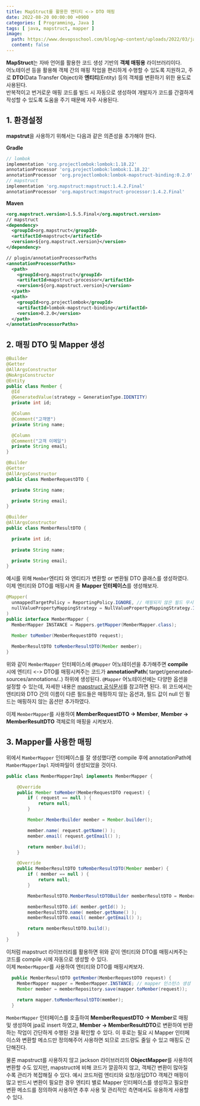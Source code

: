 ```yaml
---
title: MapStruct를 활용한 엔티티 <-> DTO 매핑
date: 2022-08-20 00:00:00 +0900
categories: [ Programming, Java ]
tags: [ java, mapstruct, mapper ]
image:
  path: https://www.devopsschool.com/blog/wp-content/uploads/2022/03/java_logo_icon_168609.png
  content: false
---
```


**MapStruct**는 자바 언어를 활용한 코드 생성 기반의 **객체 매핑용** 라이브러리이다.  
어노테이션 등을 활용해 객체 간의 매핑 작업을 편리하게 수행할 수 있도록 지원하고, 주로 **DTO**(Data Transfer Object)와 **엔티티**(Entity) 등의 객체를 변환하기 위한 용도로
사용된다.  
반복적이고 번거로운 매핑 코드를 빌드 시 자동으로 생성하여 개발자가 코드를 간결하게 작성할 수 있도록 도움을 주기 때문에 자주 사용된다.

## 1. 환경설정

**mapstrut**을 사용하기 위해서는 다음과 같은 의존성을 추가해야 한다.

**Gradle**

``` gradle
// lombok
implementation 'org.projectlombok:lombok:1.18.22'
annotationProcessor 'org.projectlombok:lombok:1.18.22'
annotationProcessor 'org.projectlombok:lombok-mapstruct-binding:0.2.0'
// mapstruct
implementation 'org.mapstruct:mapstruct:1.4.2.Final'
annotationProcessor 'org.mapstruct:mapstruct-processor:1.4.2.Final'
```

**Maven**

``` xml
<org.mapstruct.version>1.5.5.Final</org.mapstruct.version>
// mapstruct
<dependency>
  <groupId>org.mapstruct</groupId>
  <artifactId>mapstruct</artifactId>
  <version>${org.mapstruct.version}</version>
</dependency>

// plugin/annotationProcessorPaths
<annotationProcessorPaths>
  <path>
    <groupId>org.mapstruct</groupId>
    <artifactId>mapstruct-processor</artifactId>
    <version>${org.mapstruct.version}</version>
  </path>
  <path>
    <groupId>org.projectlombok</groupId>
    <artifactId>lombok-mapstruct-binding</artifactId>
    <version>0.2.0</version>
  </path>
</annotationProcessorPaths>
```

## 2. 매핑 DTO 및 Mapper 생성

``` java
@Builder
@Getter
@AllArgsConstructor
@NoArgsConstructor
@Entity
public class Member {
  @Id
  @GeneratedValue(strategy = GenerationType.IDENTITY)
  private int id;

  @Column
  @Comment("고객명")
  private String name;

  @Column
  @Comment("고객 이메일")
  private String email;
}

@Builder
@Getter
@AllArgsConstructor
public class MemberRequestDTO {

  private String name;

  private String email;
}

@Builder
@AllArgsConstructor
public class MemberResultDTO {

  private int id;
  
  private String name;

  private String email;
}
```

예시를 위해 `Member`엔티티 와 엔티티가 변환할 or 변환될 DTO 클래스를 생성하였다.  
이제 엔티티와 DTO를 매핑시켜 줄 **Mapper 인터페이스**를 생성해보자.

``` java
@Mapper(
  unmappedTargetPolicy = ReportingPolicy.IGNORE, // 매핑되지 않은 필드 무시
  nullValuePropertyMappingStrategy = NullValuePropertyMappingStrategy.IGNORE // null 값 무시
)
public interface MemberMapper {
  MemberMapper INSTANCE = Mappers.getMapper(MemberMapper.class);
  
  Member toMember(MemberRequestDTO request);

  MemberResultDTO toMemberResultDTO(Member member);
}
```

위와 같이 `MemberMapper` 인터페이스에 `@Mapper` 어노테이션을 추가해주면 **compile** 시에 엔티티 <-> DTO를 매핑시켜주는 코드가 **annotationPath**(
target/generated-sources/annotations/..) 하위에 생성된다.
`@Mapper` 어노테이션에는 다양한 옵션을 설정할 수 있는데, 자세한 내용은
[mapstruct 공식문서](https://mapstruct.org/documentation/stable/reference/html/#mapper-configuration)를 참고하면 된다.
위 코드에서는 엔티티와 DTO 간의 이름이 다른 필드들은 매핑하지 않는 옵션과, 필드 값이 null 인 필드는 매핑하지 않는 옵션만 추가하였다.

이제 `MemberMapper`를 사용하여 **MemberRequestDTO -> Member**, **Member -> MemberResultDTO** 객체로의 매핑을 시켜보자.

## 3. Mapper를 사용한 매핑

위에서 `MamberMapper` 인터페이스를 잘 생성했다면 compile 후에 annotationPath에 `MamberMapperImpl` 자바파일이 생성되었을 것이다.

``` java
public class MemberMapperImpl implements MemberMapper {

    @Override
    public Member toMember(MemberRequestDTO request) {
        if ( request == null ) {
            return null;
        }

        Member.MemberBuilder member = Member.builder();

        member.name( request.getName() );
        member.email( request.getEmail() );

        return member.build();
    }

    @Override
    public MemberResultDTO toMemberResultDTO(Member member) {
        if ( member == null ) {
            return null;
        }

        MemberResultDTO.MemberResultDTOBuilder memberResultDTO = MemberResultDTO.builder();

        memberResultDTO.id( member.getId() );
        memberResultDTO.name( member.getName() );
        memberResultDTO.email( member.getEmail() );

        return memberResultDTO.build();
    }
}
```

이처럼 mapstruct 라이브러리를 활용하면 위와 같이 엔티티와 DTO를 매핑시켜주는 코드를 compile 시에 자동으로 생성할 수 있다.  
이제 `MemberMapper`를 사용하여 엔티티와 DTO를 매핑시켜보자.

``` java
  public MemberResultDTO getMember(MemberRequestDTO request) {
    MemberMapper mapper = MemberMapper.INSTANCE; // mapper 인스턴스 생성
    Member member = memberRepository.save(mapper.toMember(request));
    
    return mapper.toMemberResultDTO(member);
  }
```

`MemberMapper` 인터페이스를 호출하여 **MemberRequestDTO -> Member**로 매핑 및 생성하여 jpa로 insert 하였고, **Member ->
MemberResultDTO**로 변환하여 반환하는 작업이 간단하게 수행된 것을 확인할 수 있다.
이 후로는 필요 시 Mapper 인터페이스와 변환할 메소드만 정의해주어 사용하면 되므로 코드량도 줄일 수 있고 매핑도 간단해진다.

물론 mapstruct를 사용하지 않고 jackson 라이브러리의 **ObjectMapper**를 사용하여 변환할 수도 있지만, mapstruct에 비해 코드가 깔끔하지 않고,
객체간 변환이 많아질 수록 관리가 복잡해질 수 있다. 예시 코드처럼 엔티티와 요청/응답DTO 객체간 매핑이 많고 반드시 변환이 필요한 경우
엔티티 별로 Mapper 인터페이스를 생성하고 필요한 변환 메소드를 정의하여 사용하면 추후 사용 및 관리적인 측면에서도 유용하게 사용할 수 있다.
